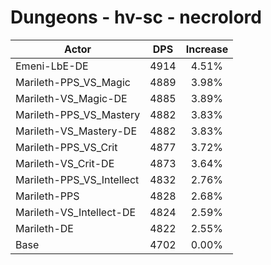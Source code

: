 # Dungeons - hv-sc - necrolord
| Actor | DPS | Increase |
|---|:---:|:---:|
|Emeni-LbE-DE|4914|4.51%|
|Marileth-PPS_VS_Magic|4889|3.98%|
|Marileth-VS_Magic-DE|4885|3.89%|
|Marileth-PPS_VS_Mastery|4882|3.83%|
|Marileth-VS_Mastery-DE|4882|3.83%|
|Marileth-PPS_VS_Crit|4877|3.72%|
|Marileth-VS_Crit-DE|4873|3.64%|
|Marileth-PPS_VS_Intellect|4832|2.76%|
|Marileth-PPS|4828|2.68%|
|Marileth-VS_Intellect-DE|4824|2.59%|
|Marileth-DE|4822|2.55%|
|Base|4702|0.00%|
